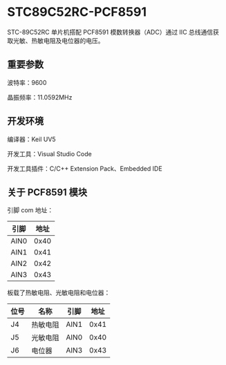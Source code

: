 <!-- encoding: utf-8 -->

# STC89C52RC-PCF8591

STC-89C52RC 单片机搭配 PCF8591 模数转换器（ADC）通过 IIC 总线通信获取光敏、热敏电阻及电位器的电压。

## 重要参数

波特率：9600

晶振频率：11.0592MHz

## 开发环境

编译器：Keil UV5

开发工具：Visual Studio Code

开发工具插件：C/C++ Extension Pack、Embedded IDE

## 关于 PCF8591 模块

引脚 com 地址：

引脚|地址
-|-
AIN0|0x40
AIN1|0x41
AIN2|0x42
AIN3|0x43

板载了热敏电阻、光敏电阻和电位器：

位号|名称|引脚|地址
-|-|-|-
J4|热敏电阻|AIN1|0x41
J5|光敏电阻|AIN0|0x40
J6|电位器|AIN3|0x43
